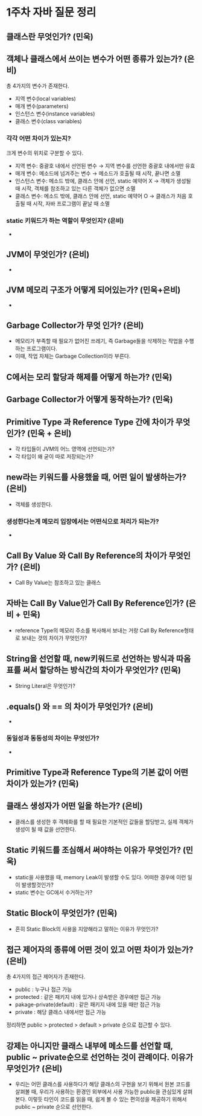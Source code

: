 # 1주차 자바 질문 정리
## 클래스란 무엇인가? (민욱)

## 객체나 클래스에서 쓰이는 변수가 어떤 종류가 있는가? (은비)
총 4가지의 변수가 존재한다.
- 지역 변수(local variables)
- 매개 변수(parameters)
- 인스턴스 변수(instance variables)
- 클래스 변수(class variables)
### 각각 어떤 차이가 있는지?
크게 변수의 위치로 구분할 수 있다.
- 지역 변수: 중괄호 내에서 선언된 변수
→ 지역 변수를 선언한 중괄호 내에서만 유효
- 매개 변수: 메소드에 넘겨주는 변수
→ 메소드가 호출될 때 시작, 끝나면 소멸
- 인스턴스 변수: 메소드 밖에, 클래스 안에 선언, static 예약어 X
→ 객체가 생성될 때 시작, 객체를 참조하고 있는 다른 객체가 없으면 소멸
- 클래스 변수: 메소드 밖에, 클래스 안에 선언, static 예약어 O
→ 클래스가 처음 호출될 때 시작, 자바 프로그램이 끝날 때 소멸

### static 키워드가 하는 역할이 무엇인지? (은비)
- 

## JVM이 무엇인가? (은비)
- 

## JVM 메모리 구조가 어떻게 되어있는가? (민욱+은비)
- 

## Garbage Collector가 무엇 인가? (은비)
- 메모리가 부족할 때 필요가 없어진 쓰레기, 즉 Garbage들을 삭제하는 작업을 수행하는 프로그램이다.
- 이때, 작업 자체는 Garbage Collection이라 부른다.

## C에서는 모리 할당과 해제를 어떻게 하는가? (민욱)

## Garbage Collector가 어떻게 동작하는가? (민욱)

## Primitive Type 과 Reference Type 간에 차이가 무엇인가? (민욱 + 은비)
- 각 타입들이 JVM의 어느 영역에 선언되는가?
- 각 타입이 왜 굳이 따로 저장되는가?

## new라는 키워드를 사용했을 때, 어떤 일이 발생하는가? (은비)
- 객체를 생성한다.
### 생성한다는게 메모리 입장에서는 어떤식으로 처리가 되는가?
- 

## Call By Value 와 Call By Reference의 차이가 무엇인가? (은비)
- Call By Value는 참조하고 있는 클래스

## 자바는 Call By Value인가 Call By Reference인가? (은비 + 민욱)
- reference Type의 메모리 주소를 복사해서 보내는 거랑 Call By Reference형태로 보내는 것의 차이가 무엇인가?

## String을 선언할 때, new키워드로 선언하는 방식과 따옴표를 써서 할당하는 방식간의 차이가 무엇인가? (민욱)
- String Literal은 무엇인가?

## .equals() 와 == 의 차이가 무엇인가? (은비)
- 
### 동일성과 동등성의 차이는 무엇인가?
- 

## Primitive Type과 Reference Type의 기본 값이 어떤 차이가 있는가? (민욱)

## 클래스 생성자가 어떤 일을 하는가? (은비)
- 클래스를 생성한 후 객체화를 할 때 필요한 기본적인 값들을 할당받고, 실제 객체가 생성이 될 때 값을 선언한다.

## Static 키워드를 조심해서 써야하는 이유가 무엇인가? (민욱)
- static을 사용했을 때, memory Leak이 발생할 수도 있다. 어떠한 경우에 이런 일이 발생할것인가?
- static 변수는 GC에서 수거하는가?

## Static Block이 무엇인가? (민욱)
- 흔히 Static Block의 사용을 지양해라고 말하는 이유가 무엇인가?

## 접근 제어자의 종류에 어떤 것이 있고 어떤 차이가 있는가? (은비)
총 4가지의 접근 제어자가 존재한다.
- public : 누구나 접근 가능
- protected : 같은 패키지 내에 있거나 상속받은 경우에만 접근 가능
- pakage-private(default) : 같은 패키지 내에 있을 때만 접근 가능
- private : 해당 클래스 내에서만 접근 가능

정리하면 public > protected > default > private 순으로 접근할 수 있다.

## 강제는 아니지만 클래스 내부에 메소드를 선언할 때, public ~ private순으로 선언하는 것이 관례이다. 이유가 무엇인가? (은비)
- 우리는 어떤 클래스를 사용하다가 해당 클래스의 구현을 보기 위해서 원본 코드를 살펴볼 때, 우리가 사용하는 환경인 외부에서 사용 가능한 public을 관심있게 살펴본다. 이렇듯 타인이 코드를 읽을 때, 쉽게 볼 수 있는 편의성을 제공하기 위해서 public ~ private 순으로 선언한다.
